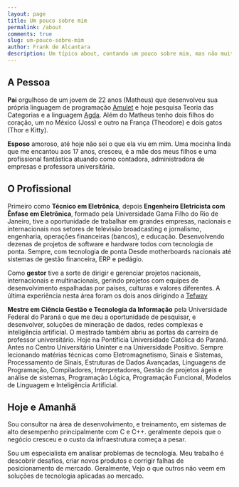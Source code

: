 ```yaml
---
layout: page
title: Um pouco sobre mim
permalink: /about
comments: true
slug: um-pouco-sobre-mim
author: Frank de Alcantara
description: Um típico about, contando um pouco sobre mim, mas não muito.
---
```


## A Pessoa

**Pai** orgulhoso de um jovem de 22 anos (Matheus) que desenvolveu sua própria linguagem de programação [Amulet](https://amulet.works/ "Amulet") e hoje pesquisa Teoria das Categorias e a linguagem [Agda](https://amulet.works/ "Agda"). Além do Matheus tenho dois filhos do coração, um no México (Joss) e outro na França (Theodore) e dois gatos (Thor e Kitty).

**Esposo** amoroso, até hoje não sei o que ela viu em mim. Uma mocinha linda que me encantou aos 17 anos, cresceu, é a mãe dos meus filhos e uma profissional fantástica atuando como contadora, administradora de empresas e professora universitária.

## O Profissional

Primeiro como **Técnico em Eletrônica**, depois **Engenheiro Eletricista com Ênfase em Eletrônica**, formado pela Universidade Gama Filho do Rio de Janeiro, tive a oportunidade de trabalhar em grandes empresas, nacionais e internacionais nos setores de televisão broadcasting e jornalismo, engenharia, operações financeiras (bancos), e educação. Desenvolvendo dezenas de projetos de software e hardware todos com tecnologia de ponta. Sempre, com tecnologia de ponta Desde motherboards nacionais até sistemas de gestão financeira, ERP e pedágio.

Como **gestor** tive a sorte de dirigir e gerenciar projetos nacionais, internacionais e multinacionais, gerindo projetos com equipes de desenvolvimento espalhadas por países, culturas e valores diferentes. A última experiência nesta área foram os dois anos dirigindo a [Tefway](https://www.tefway.com.br "Tefway")

**Mestre em Ciência Gestão e Tecnologia da Informação** pela Universidade Federal do Paraná o que me deu a oportunidade de pesquisar, e desenvolver, soluções de mineração de dados, redes complexas e inteligência artificial. O mestrado também abriu as portas da carreira de professor universitário. Hoje na Pontifícia Universidade Católica do Paraná. Antes no Centro Universitário Uninter e na Universidade Positivo. Sempre lecionando matérias técnicas como Eletromagnetismo, Sinais e Sistemas, Processamento de Sinais, Estruturas de Dados Avançadas, Linguagens de Programação, Compiladores, Interpretadores, Gestão de projetos ágeis e análise de sistemas, Programação Lógica, Programação Funcional, Modelos de Linguagem e Inteligência Artificial.

## Hoje e Amanhã

Sou consultor na área de desenvolvimento, e treinamento, em sistemas de alto desempenho principalmente com C e C++. geralmente depois que o negócio cresceu e o custo da infraestrutura começa a pesar.

Sou um especialista em analisar problemas de tecnologia. Meu trabalho é descobrir desafios, criar novos produtos e corrigir falhas de posicionamento de mercado. Geralmente, Vejo o que outros não veem em soluções de tecnologia aplicadas ao mercado.
